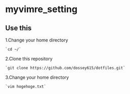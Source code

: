 # myvimre_setting
## Use this
1.Change your home directory
  
    `cd ~/`  
  
2.Clone this repository  
  
    `git clone https://github.com/dossey615/dotfiles.git`  
  
3.Change your home directory
  
    `vim hogehoge.txt`   
  

  
